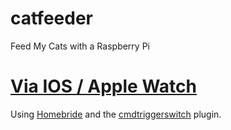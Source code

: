 # catfeeder
Feed My Cats with a Raspberry Pi

# [Via IOS / Apple Watch](cli)
Using [Homebride](https://homebridge.io) and the [cmdtriggerswitch](https://github.com/hans-1/homebridge-cmdtriggerswitch) plugin.



